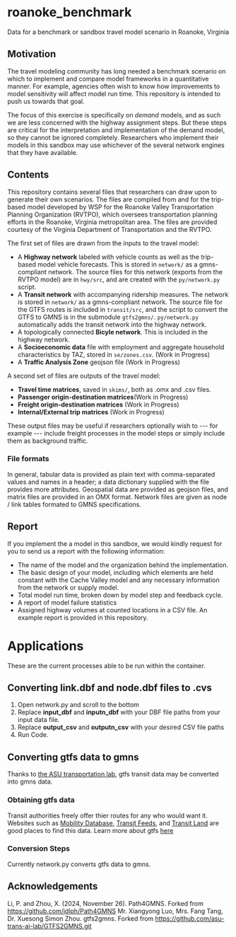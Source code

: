# roanoke_benchmark
Data for a benchmark or sandbox travel model scenario in Roanoke, Virginia

## Motivation
The travel modeling community has long needed a benchmark scenario on which to implement and compare
model frameworks in a quantitative manner. For example, agencies often wish to know how improvements to
model sensitivity will affect model run time. This repository is intended to push us towards that
goal.

The focus of this exercise is specifically on *demand* models, and as such we are less concerned with 
the highway assignment steps. But these steps are critical for the interpretation and implementation of 
the demand model, so they cannot be ignored completely. Researchers who implement their models in this 
sandbox may use whichever of the several network engines that they have available.

## Contents
This repository contains several files that researchers can draw upon to generate their own scenarios. 
The files are compiled from and for the trip-based model developed by WSP for the Roanoke Valley Transportation 
Planning Organization (RVTPO), which oversees transportation planning efforts in the Roanoke, Virginia
metropolitan area. The files are provided courtesy of the Virginia Department of Transportation 
and the RVTPO.

The first set of files are drawn from the inputs to the travel model:
  - A **Highway network** labeled with vehicle counts as well as the trip-based model vehicle forecasts. This is stored in `network/` as a gmns-compliant network. The source files for this network (exports from the RVTPO model) are in `hwy/src`, and are created with the `py/network.py` script.
  - A **Transit network** with accompanying ridership measures. The network is stored in `network/` as a gmns-compliant network. The source file for the GTFS routes is included in `transit/src`, and the script to convert the GTFS to GMNS is in the submodule `gtfs2gmns/`. `py/network.py` automatically adds the transit network into the highway network.
  - A topologically connected **Bicyle network**. This is included in the highway network.
  - A **Socioeconomic data** file with employment and aggregate household characteristics by TAZ, stored in `se/zones.csv`. (Work in Progress)
  - A **Traffic Analysis Zone** geojson file (Work in Progress)

A second set of files are outputs of the travel model:
  - **Travel time matrices**, saved in `skims/`, both as .omx and .csv files.
  - **Passenger origin-destination matrices**(Work in Progress)
  - **Freight origin-destination matrices** (Work in Progress)
  - **Internal/External trip matrices** (Work in Progress)

These output files may be useful if researchers optionally wish to --- for example --- include freight
processes in the model steps or simply include them as background traffic.

### File formats
In general, tabular data is provided as plain text with comma-separated values and names in a header; a data
dictionary supplied with the file provides more attributes.
Geospatial data are provided as geojson files, and matrix files are provided in an OMX format. 
Network files are given as node / link tables formated to GMNS specifications.

## Report

If you implement the a model in this sandbox, we would kindly request for you to send us a report with the following information:
  - The name of the model and the organization behind the implementation.
  - The basic design of your model, including which elements are held constant with the Cache Valley model and
    any necessary information from the network or supply model.
  - Total model run time, broken down by model step and feedback cycle.
  - A report of model failure statistics
  - Assigned highway volumes at counted locations in a CSV file.
An example report is provided in this repository. 


# Applications
These are the current processes able to be run within the container.

## Converting link.dbf and node.dbf files to .cvs
1. Open network.py and scroll to the bottom
2. Replace **input_dbf** and **inputn_dbf**  with your DBF file paths from your input data file.
3. Replace **output_csv** and **outputn_csv** with your desired CSV file paths
4. Run Code. 

## Converting gtfs data to gmns
Thanks to [the ASU transportation lab](https://github.com/asu-trans-ai-lab/GTFS2GMNS/tree/main), gtfs transit data may be converted into gmns data. 

### Obtaining gtfs data
Transit authorities freely offer thier routes for any who would want it. 
Websites such as [Mobility Database](https://mobilitydatabase.org), [Transit Feeds](https://transitfeeds.com), and [Transit Land](https://www.transit.land/feeds) are good places to find this data. 
Learn more about gtfs [here](https://gtfs.org)

### Conversion Steps 
Currently network.py converts gtfs data to gmns.


## Acknowledgements
Li, P. and Zhou, X. (2024, November 26). Path4GMNS. Forked from https://github.com/jdlph/Path4GMNS
Mr. Xiangyong Luo, Mrs. Fang Tang,  Dr. Xuesong Simon Zhou. gtfs2gmns. Forked from https://github.com/asu-trans-ai-lab/GTFS2GMNS.git 